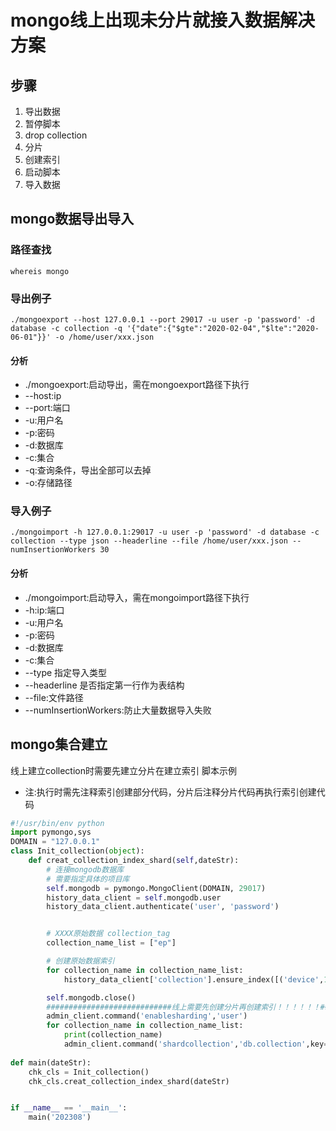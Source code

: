 # mongo线上出现未分片就接入数据解决方案
## 步骤
1. 导出数据
2. 暂停脚本
3. drop collection
4. 分片
5. 创建索引
6. 启动脚本
7. 导入数据
## mongo数据导出导入
### 路径查找
```shell
whereis mongo
```
### 导出例子
```
./mongoexport --host 127.0.0.1 --port 29017 -u user -p 'password' -d database -c collection -q '{"date":{"$gte":"2020-02-04","$lte":"2020-06-01"}}' -o /home/user/xxx.json
```
#### 分析
- ./mongoexport:启动导出，需在mongoexport路径下执行
- --host:ip
- --port:端口
- -u:用户名
- -p:密码
- -d:数据库
- -c:集合
- -q:查询条件，导出全部可以去掉
- -o:存储路径
### 导入例子
```
./mongoimport -h 127.0.0.1:29017 -u user -p 'password' -d database -c collection --type json --headerline --file /home/user/xxx.json --numInsertionWorkers 30
```
#### 分析
- ./mongoimport:启动导入，需在mongoimport路径下执行
- -h:ip:端口
- -u:用户名
- -p:密码
- -d:数据库
- -c:集合
- --type 指定导入类型
- --headerline 是否指定第一行作为表结构
- --file:文件路径
- --numInsertionWorkers:防止大量数据导入失败

## mongo集合建立
线上建立collection时需要先建立分片在建立索引
脚本示例
- 注:执行时需先注释索引创建部分代码，分片后注释分片代码再执行索引创建代码
```python
#!/usr/bin/env python
import pymongo,sys
DOMAIN = "127.0.0.1"
class Init_collection(object):
    def creat_collection_index_shard(self,dateStr):
        # 连接mongodb数据库
        # 需要指定具体的项目库
        self.mongodb = pymongo.MongoClient(DOMAIN, 29017)
        history_data_client = self.mongodb.user
        history_data_client.authenticate('user', 'password')


        # XXXX原始数据 collection_tag
        collection_name_list = ["ep"]

        # 创建原始数据索引
        for collection_name in collection_name_list:
            history_data_client['collection'].ensure_index([('device',1),('tg',1),('tag',1),('logTime',-1)])

        self.mongodb.close()
        ############################线上需要先创建分片再创建索引！！！！！！######谨慎操作#########################################################
        admin_client.command('enablesharding','user')
        for collection_name in collection_name_list:
            print(collection_name)
            admin_client.command('shardcollection','db.collection',key={'device':'hashed'})
            
def main(dateStr):
    chk_cls = Init_collection()
    chk_cls.creat_collection_index_shard(dateStr)


if __name__ == '__main__':
    main('202308')
```